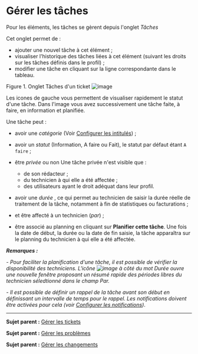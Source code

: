 Gérer les tâches
================

Pour les éléments, les tâches se gèrent depuis l'onglet *Tâches*

Cet onglet permet de :

- ajouter une nouvel tâche à cet élément ;
- visualiser l'historique des tâches liées à cet élément (suivant les droits sur les tâches définis dans le profil) ;
- modifier une tâche en cliquant sur la ligne correspondante dans le tableau.

Figure 1. Onglet Tâches d'un ticket
![image](docs/image/tache.png)

Les icones de gauche vous permettent de visualiser rapidement le statut d'une tâche.
Dans l'image vous avez successivement une tâche faite, à faire, en information et planifiée.

Une tâche peut :

- avoir une *catégorie* (Voir [Configurer les intitulés](config_dropdown.html "Les intitulés se configurent depuis le menu Configuration > Intitulés")) ; 

- avoir un *statut* (Information, A faire ou Fait), le statut par défaut étant `A faire` ;

- être *privée* ou non
  Une tâche privée n'est visible que : 
  -   de son rédacteur ;
  -   du technicien à qui elle a été affectée ;
  -   des utilisateurs ayant le droit adéquat dans leur profil.

- avoir une *durée* , ce qui permet au technicien de saisir la durée réelle de traitement de la tâche, notamment à fin de statistiques ou facturations ;

- et être affecté à un technicien (*par*) ;

- être associé au planning en cliquant sur **Planifier cette tâche**. 
  Une fois la date de début, la durée ou la date de fin saisie, la tâche apparaîtra sur le planning du technicien à qui elle a été affectée. 

***Remarques :*** 

*- Pour faciliter la planification d'une tâche, il est possible de vérifier la disponibilité des techniciens. L'icône ![image](docs/image/reservation-3.png) à côté du mot Durée ouvre une nouvelle fenêtre proposant un résumé rapide des périodes libres du technicien séledtionné dans le champ Par.*

*- Il est possible de définir un rappel de la tâche avant son début en définissant un intervalle de temps pour le rappel. Les notifications doivent être activées pour cela (voir [Configurer les
notifications](config_notification.html "Les notifications se configurent depuis le menu Configuration > Notifications ;"))*.

-------
**Sujet parent :** [Gérer les tickets](index.php?fr/04_Module_Assistance/06_Tickets/03_Gérer_les_tickets.md "Les tickets se gèrent depuis le menu Assistance > Tickets")

**Sujet parent :** [Gérer les problèmes](index.php?fr/04_Module_Assistance/08_Problèmes.md "Les problèmes se gèrent depuis le menu Assistance > Problèmes")

**Sujet parent :** [Gérer les changements](index.php?fr/04_Module_Assistance/09_Changements.md "Les changements se gèrent depuis le menu Assistance > Changements")